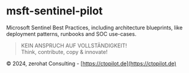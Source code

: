 # msft-sentinel-pilot

Microsoft Sentinel Best Practices, including architecture blueprints, like deployment patterns, runbooks and SOC use-cases.

> KEIN ANSPRUCH AUF VOLLSTÄNDIGKEIT! \
> Think, contribute, copy & innovate!

©️ 2024, zerohat Consulting - [https://ctopilot.de](https://ctopilot.de)
